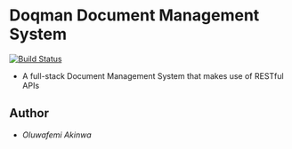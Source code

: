 # Doqman Document Management System
[![Build Status](https://travis-ci.org/andela-oakinwa/document-management-system.svg?branch=master)](https://travis-ci.org/andela-oakinwa/document-management-system)

- A full-stack Document Management System that makes use of RESTful APIs

## Author
- _Oluwafemi Akinwa_
